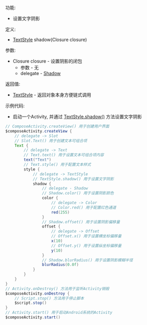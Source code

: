 功能:

+ 设置文字阴影

定义:

+ [TextStyle](/API/UI/Compose/Theme/Typography/TextStyle/README.md) shadow(Closure closure)

参数:

+ Closure closure - 设置阴影的闭包
    + 参数 - 无
    + delegate - [Shadow](/API/UI/Compose/Theme/Typography/Shadow/README.md)

返回值:

+ [TextStyle](/API/UI/Compose/Theme/Typography/TextStyle/README.md) - 返回对象本身方便链式调用

示例代码:

+ 启动一个Activity, 并通过 [TextStyle.shadow()](/API/UI/Compose/Theme/Typography/TextStyle/README.md?id=shadow)
  方法设置文字阴影

```groovy
// ComposeActivity.createView() 用于创建用户界面
$composeActivity.createView {
    // delegate -> Slot
    // Slot.Text() 用于创建文本可组合项
    Text {
        // delegate -> Text
        // Text.text() 用于设置文本可组合项内容
        text("Text")
        // Text.style() 用于配置文本样式
        style {
            // delegate -> TextStyle
            // TextStyle.shadow() 用于设置文字阴影
            shadow {
                // delegate - Shadow
                // Shadow.color() 用于设置阴影颜色
                color {
                    // delegate -> Color
                    // Color.red() 用于配置红色通道
                    red(255)
                }
                // Shadow.offset() 用于设置阴影偏移量
                offset {
                    // delegate -> Offset
                    // Offset.x() 用于设置横坐标偏移量
                    x(10)
                    // Offset.y() 用于设置纵坐标偏移量
                    y(10)
                }
                // Shadow.blurRadius() 用于设置阴影模糊半径
                blurRadius(0.0f)
            }
        }
    }
}
// Activity.onDestroy() 方法用于监听Activity销毁
$composeActivity.onDestroy {
    // Script.stop() 方法用于停止脚本
    $script.stop()
}
// Activity.start() 用于启动Android系统的Activity
$composeActivity.start()
```